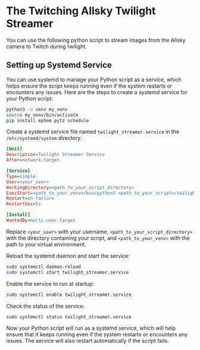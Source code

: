 # The Twitching Allsky Twilight Streamer

You can use the following python script to stream images from the Allsky camera
to Twitch during twilight.


## Setting up Systemd Service

You can use systemd to manage your Python script as a service, which helps
ensure the script keeps running even if the system restarts or encounters any
issues. Here are the steps to create a systemd service for your Python script:


```bash
python3 -m venv my_venv
source my_venv/bin/activate
pip install ephem pytz schedule
```

Create a systemd service file named `twilight_streamer.service` in the
`/etc/systemd/system` directory:

```ini
[Unit]
Description=Twilight Streamer Service
After=network.target

[Service]
Type=simple
User=<your_user>
WorkingDirectory=<path_to_your_script_directory>
ExecStart=<path_to_your_venv>/bin/python3 <path_to_your_script>/twilight_streamer.py
Restart=on-failure
RestartSec=5s

[Install]
WantedBy=multi-user.target
```

Replace `<your_user>` with your username, `<path_to_your_script_directory>` with
the directory containing your script, and `<path_to_your_venv>` with the path to
your virtual environment.

Reload the systemd daemon and start the service:

```bash
sudo systemctl daemon-reload
sudo systemctl start twilight_streamer.service
```

Enable the service to run at startup:

```bash
sudo systemctl enable twilight_streamer.service
```

Check the status of the service:

```bash
sudo systemctl status twilight_streamer.service
```

Now your Python script will run as a systemd service, which will help ensure
that it keeps running even if the system restarts or encounters any issues. The
service will also restart automatically if the script fails.

